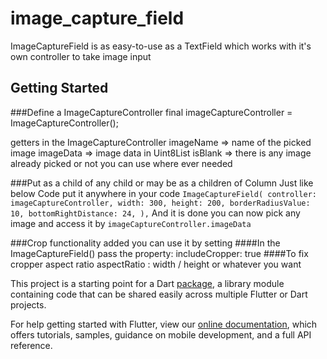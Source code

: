 # image_capture_field

ImageCaptureField is as easy-to-use as a TextField which works with it's own controller to take image input

## Getting Started

###Define a ImageCaptureController
final imageCaptureController = ImageCaptureController();

getters in the ImageCaptureController
   imageName => name of the picked image 
   imageData => image data in Uint8List
   isBlank => there is any image already picked or not
you can use where ever needed

###Put as a child of any child or may be as a children of Column
Just like below Code put it anywhere in your code
`ImageCaptureField(
                 controller: imageCaptureController,
                 width: 300,
                 height: 200,
                 borderRadiusValue: 10,
                 bottomRightDistance: 24,
               ),`
And it is done
you can now pick any image and access it by 
`imageCaptureController.imageData`

###Crop functionality added you can use it by setting 
####In the ImageCaptureField() pass the property:
includeCropper: true
####To fix cropper aspect ratio
aspectRatio : width / height or whatever you want

This project is a starting point for a Dart
[package](https://flutter.dev/developing-packages/),
a library module containing code that can be shared easily across
multiple Flutter or Dart projects.

For help getting started with Flutter, view our 
[online documentation](https://flutter.dev/docs), which offers tutorials, 
samples, guidance on mobile development, and a full API reference.
